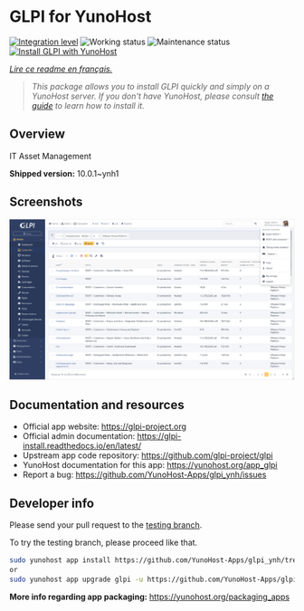 <!--
N.B.: This README was automatically generated by https://github.com/YunoHost/apps/tree/master/tools/README-generator
It shall NOT be edited by hand.
-->

# GLPI for YunoHost

[![Integration level](https://dash.yunohost.org/integration/glpi.svg)](https://dash.yunohost.org/appci/app/glpi) ![Working status](https://ci-apps.yunohost.org/ci/badges/glpi.status.svg) ![Maintenance status](https://ci-apps.yunohost.org/ci/badges/glpi.maintain.svg)  
[![Install GLPI with YunoHost](https://install-app.yunohost.org/install-with-yunohost.svg)](https://install-app.yunohost.org/?app=glpi)

*[Lire ce readme en français.](./README_fr.md)*

> *This package allows you to install GLPI quickly and simply on a YunoHost server.
If you don't have YunoHost, please consult [the guide](https://yunohost.org/#/install) to learn how to install it.*

## Overview

IT Asset Management

**Shipped version:** 10.0.1~ynh1

## Screenshots

![Screenshot of GLPI](./doc/screenshots/screenshot.png)

## Documentation and resources

* Official app website: <https://glpi-project.org>
* Official admin documentation: <https://glpi-install.readthedocs.io/en/latest/>
* Upstream app code repository: <https://github.com/glpi-project/glpi>
* YunoHost documentation for this app: <https://yunohost.org/app_glpi>
* Report a bug: <https://github.com/YunoHost-Apps/glpi_ynh/issues>

## Developer info

Please send your pull request to the [testing branch](https://github.com/YunoHost-Apps/glpi_ynh/tree/testing).

To try the testing branch, please proceed like that.

``` bash
sudo yunohost app install https://github.com/YunoHost-Apps/glpi_ynh/tree/testing --debug
or
sudo yunohost app upgrade glpi -u https://github.com/YunoHost-Apps/glpi_ynh/tree/testing --debug
```

**More info regarding app packaging:** <https://yunohost.org/packaging_apps>
